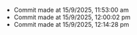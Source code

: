 



- Commit made at 15/9/2025, 11:53:00 am
- Commit made at 15/9/2025, 12:00:02 pm
- Commit made at 15/9/2025, 12:14:28 pm
<!-- Daily commit: 15/9/2025, 12:15:47 pm -->